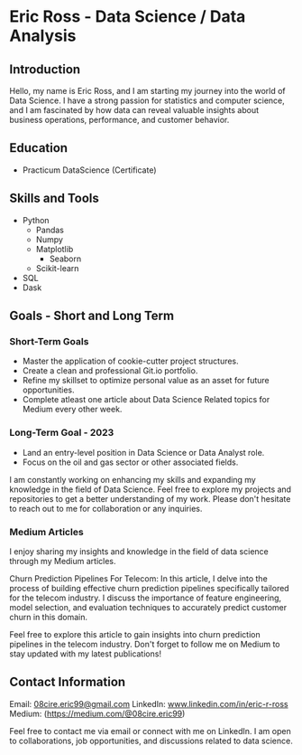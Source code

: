 # Eric Ross - Data Science / Data Analysis

## Introduction
Hello, my name is Eric Ross, and I am starting my journey into the world of Data Science. I have a strong passion for statistics and computer science, and I am fascinated by how data can reveal valuable insights about business operations, performance, and customer behavior.

## Education
- Practicum DataScience (Certificate)

## Skills and Tools
- Python
  - Pandas
  - Numpy
  - Matplotlib
    - Seaborn
  - Scikit-learn
- SQL
- Dask

## Goals - Short and Long Term
### Short-Term Goals
- Master the application of cookie-cutter project structures.
- Create a clean and professional Git.io portfolio.
- Refine my skillset to optimize personal value as an asset for future opportunities.
- Complete atleast one article about Data Science Related topics for Medium every other week. 

### Long-Term Goal - 2023
- Land an entry-level position in Data Science or Data Analyst role.
- Focus on the oil and gas sector or other associated fields.

I am constantly working on enhancing my skills and expanding my knowledge in the field of Data Science. Feel free to explore my projects and repositories to get a better understanding of my work. Please don't hesitate to reach out to me for collaboration or any inquiries.

### Medium Articles
I enjoy sharing my insights and knowledge in the field of data science through my Medium articles.

Churn Prediction Pipelines For Telecom: In this article, I delve into the process of building effective churn prediction pipelines specifically tailored for the telecom industry. I discuss the importance of feature engineering, model selection, and evaluation techniques to accurately predict customer churn in this domain.

Feel free to explore this article to gain insights into churn prediction pipelines in the telecom industry. Don't forget to follow me on Medium to stay updated with my latest publications!

## Contact Information
Email: 08cire.eric99@gmail.com
LinkedIn: www.linkedin.com/in/eric-r-ross
Medium: (https://medium.com/@08cire.eric99)

Feel free to contact me via email or connect with me on LinkedIn. I am open to collaborations, job opportunities, and discussions related to data science.
